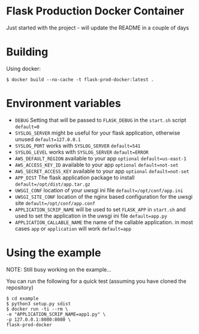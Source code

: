 # Flask Production Docker Container

Just started with the project - will update the README in a couple of days

# Building 

Using docker:

	$ docker build --no-cache -t flask-prod-docker:latest .

# Environment variables

* `DEBUG` Setting that will be passed to `FLASK_DEBUG` in the `start.sh` script `default=0`
* `SYSLOG_SERVER` might be useful for your flask application, otherwise unused `default=127.0.0.1`
* `SYSLOG_PORT` works with `SYSLOG_SERVER` `default=541`
* `SYSLOG_LEVEL` works with `SYSLOG_SERVER` `default=ERROR`
* `AWS_DEFAULT_REGION` available to your app `optional` `default=us-east-1`
* `AWS_ACCESS_KEY_ID` available to your app `optional` `default=not-set`
* `AWS_SECRET_ACCESS_KEY` available to your app `optional` `default=not-set`
* `APP_DIST` The flask application package to install `default=/opt/dist/app.tar.gz`
* `UWSGI_CONF` location of your uwsgi ini file `default=/opt/conf/app.ini`
* `UWSGI_SITE_CONF` location of the nginx based configuration for the uwsgi site `default=/opt/conf/app.conf`
* `APPLICATION_SCRIP_NAME` will be used to set `FLASK_APP` in `start.sh` and used to set the application in the uwsgi ini file `default=app.py`
* `APPLICATION_CALLABLE_NAME` the name of the callable application. in most cases `app` or `application` will work `default=app`


# Using the example

NOTE: Still busy working on the example...

You can run the following for a quick test (assuming you have cloned the repository)

	$ cd example
	$ python3 setup.py sdist
	$ docker run -ti --rm \
	-e "APPLICATION_SCRIP_NAME=app1.py" \
	-p 127.0.0.1:8080:8080 \
	flask-prod-docker

